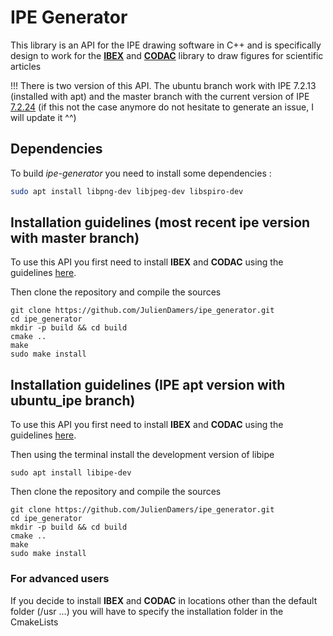 # IPE Generator
 
This library is an API for the IPE drawing software in C++ and is specifically design to work 
for the **[IBEX](http://www.ibex-lib.org/)** and **[CODAC](http://codac.io/)** library to draw figures for 
scientific articles

!!! There is two version of this API. The ubuntu branch work with IPE 7.2.13 (installed with apt) and the master branch 
with  the current version of IPE [7.2.24](https://ipe.otfried.org/) (if this not the case anymore do not hesitate to 
generate an issue, I will update it ^^)


## Dependencies

To build *ipe-generator* you need to install some dependencies :

```bash
sudo apt install libpng-dev libjpeg-dev libspiro-dev
```


## Installation guidelines (most recent ipe version with master branch)

To use this API you first need to install **IBEX** and **CODAC** using the guidelines
[here](http://codac.io/install/01-installation.html).


Then clone the repository and compile the sources

```
git clone https://github.com/JulienDamers/ipe_generator.git
cd ipe_generator
mkdir -p build && cd build
cmake ..
make
sudo make install
```



## Installation guidelines (IPE apt version with ubuntu_ipe branch)

To use this API you first need to install **IBEX** and **CODAC** using the guidelines 
[here](http://codac.io/install/01-installation.html). 

Then using the terminal install the development version of libipe
```
sudo apt install libipe-dev
```

Then clone the repository and compile the sources

```
git clone https://github.com/JulienDamers/ipe_generator.git
cd ipe_generator
mkdir -p build && cd build
cmake ..
make
sudo make install
```





### For advanced users
If you decide to install **IBEX** and **CODAC** in locations other than the default folder 
(/usr ...) you will have to specify the installation folder in the CmakeLists




